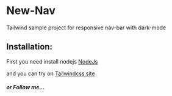 # New-Nav
Tailwind sample project for responsive nav-bar with dark-mode


## Installation:

First you need install nodejs 
[NodeJs](https://nodejs.org/en/)

and you can try on
[Tailwindcss site](https://tailwindcss.com/docs/installation)

##### or Follow me...

